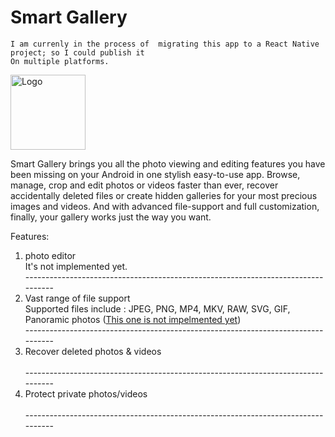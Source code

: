 # Smart Gallery

```
I am currenly in the process of  migrating this app to a React Native project; so I could publish it
On multiple platforms.  
```

<img alt="Logo" src="graphics/icon.png" width="120" />

Smart Gallery brings you all the photo viewing and editing features you have been missing on your Android in one stylish easy-to-use app. Browse, manage, crop and edit photos or videos faster than ever, recover accidentally deleted files or create hidden galleries for your most precious images and videos. And with advanced file-support and full customization, finally, your gallery works just the way you want.

Features:

<ol>
<li>photo editor</li>
It's not implemented yet.<br/>
---------------------------------------------------------------------------------
<li>Vast range of file support</li>
Supported  files include :  JPEG, PNG, MP4, MKV, RAW, SVG, GIF, Panoramic photos (<u>This one is not impelmented yet</u>)<br/>
---------------------------------------------------------------------------------
<li>Recover deleted photos & videos</li><br/>
---------------------------------------------------------------------------------
<li>Protect private photos/videos</li><br/>
---------------------------------------------------------------------------------
</ol>
